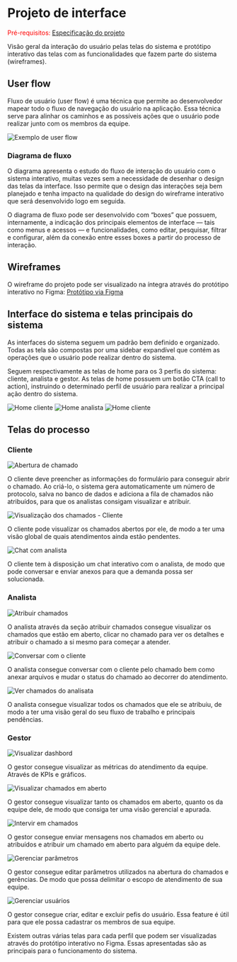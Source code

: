 
# Projeto de interface

<span style="color:red">Pré-requisitos: <a href="02-Especificacao.md"> Especificação do projeto</a></span>

Visão geral da interação do usuário pelas telas do sistema e protótipo interativo das telas com as funcionalidades que fazem parte do sistema (wireframes).

 ## User flow

Fluxo de usuário (user flow) é uma técnica que permite ao desenvolvedor mapear todo o fluxo de navegação do usuário na aplicação. Essa técnica serve para alinhar os caminhos e as possíveis ações que o usuário pode realizar junto com os membros da equipe.

![Exemplo de user flow](images/user_flow.jpg)

### Diagrama de fluxo

O diagrama apresenta o estudo do fluxo de interação do usuário com o sistema interativo, muitas vezes sem a necessidade de desenhar o design das telas da interface. Isso permite que o design das interações seja bem planejado e tenha impacto na qualidade do design do wireframe interativo que será desenvolvido logo em seguida.

O diagrama de fluxo pode ser desenvolvido com “boxes” que possuem, internamente, a indicação dos principais elementos de interface — tais como menus e acessos — e funcionalidades, como editar, pesquisar, filtrar e configurar, além da conexão entre esses boxes a partir do processo de interação.


## Wireframes

O wireframe do projeto pode ser visualizado na íntegra através do protótipo interativo no Figma: [Protótipo via Figma](https://www.figma.com/design/mQ01IKXNd8l9l0xQwxCgcQ/wireframe-trackit?node-id=0-1&t=4R3iXTh5kUjHYW4C-1)

## Interface do sistema e telas principais do sistema

As interfaces do sistema seguem um padrão bem definido e organizado. Todas as tela são compostas por uma sidebar expandível que contém as operações que o usuário pode realizar dentro do sistema.

Seguem respectivamente as telas de home para os 3 perfis do sistema: cliente, analista e gestor. As telas de home possuem um botão CTA (call to action), instruindo o determinado perfil de usuário para realizar a principal ação dentro do sistema.

![Home cliente](./images/home-cliente-logado.svg)
![Home analista](./images/home-analista-logado.svg)
![Home cliente](./images/home-gestor-logado.svg)

##  Telas do processo

### Cliente

![Abertura de chamado](./images/home-cliente-abrir-chamado.svg)

O cliente deve preencher as informações do formulário para conseguir abrir o chamado. Ao criá-lo, o sistema gera automaticamente um número de protocolo, salva no banco de dados e adiciona a fila de chamados não atribuídos, para que os analistas consigam visualizar e atribuir.

![Visualização dos chamados - Cliente](./images/home-cliente-ver-chamados.svg)

O cliente pode visualizar os chamados abertos por ele, de modo a ter uma visão global de quais atendimentos ainda estão pendentes.

![Chat com analista](./images/home-ticket-detalhes.svg)

O cliente tem à disposição um chat interativo com o analista, de modo que pode conversar e enviar anexos para que a demanda possa ser solucionada.

### Analista
![Atribuir chamados](./images/home-analista-ver-chamados.svg)

O analista através da seção atribuir chamados consegue visualizar os chamados que estão em aberto, clicar no chamado para ver os detalhes e atribuir o chamado a si mesmo para começar a atender.

![Conversar com o cliente](./images/home-analista-taked-ticket-details.svg)

O analista consegue conversar com o cliente pelo chamado bem como anexar arquivos e mudar o status do chamado ao decorrer do atendimento.

![Ver chamados do analisata](./images/home-analista-meus-chamados.svg)

O analista consegue visualizar todos os chamados que ele se atribuiu, de modo a ter uma visão geral do seu fluxo de trabalho e principais pendências.

### Gestor

![Visualizar dashbord](./images/home-gestor-dashbord.svg)

O gestor consegue visualizar as métricas do atendimento da equipe. Através de KPIs e gráficos.

![Visualizar chamados em aberto](./images/home-gestor-chamados-em-aberto.png)

O gestor consegue visualizar tanto os chamados em aberto, quanto os da equipe dele, de modo que consiga ter uma visão gerencial e apurada.

![Intervir em chamados](./images/home-gestor-chamados-em-aberto-detalhes.svg)

O gestor consegue enviar mensagens nos chamados em aberto ou atribuídos e atribuir um chamado em aberto para alguém da equipe dele.

![Gerenciar parâmetros](./images/home-gestor-prioridades.svg)

O gestor consegue editar parâmetros utilizados na abertura do chamados e gerências. De modo que possa delimitar o escopo de atendimento de sua equipe.

![Gerenciar usuários](./images/home-gestor-config-usuarios.svg)

O gestor consegue criar, editar e excluir pefis do usuário. Essa feature é útil para que ele possa cadastrar os membros de sua equipe.

Existem outras várias telas para cada perfil que podem ser visualizadas através do protótipo interativo no Figma. Essas apresentadas são as principais para o funcionamento do sistema.